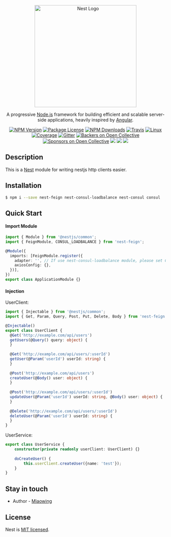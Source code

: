 <p align="center">
  <a href="http://nestjs.com/" target="blank"><img src="https://nestjs.com/img/logo_text.svg" width="320" alt="Nest Logo" /></a>
</p>

[travis-image]: https://api.travis-ci.org/nestjs/nest.svg?branch=master
[travis-url]: https://travis-ci.org/nestjs/nest
[linux-image]: https://img.shields.io/travis/nestjs/nest/master.svg?label=linux
[linux-url]: https://travis-ci.org/nestjs/nest
  
  <p align="center">A progressive <a href="http://nodejs.org" target="blank">Node.js</a> framework for building efficient and scalable server-side applications, heavily inspired by <a href="https://angular.io" target="blank">Angular</a>.</p>
    <p align="center">
<a href="https://www.npmjs.com/~nestjscore"><img src="https://img.shields.io/npm/v/@nestjs/core.svg" alt="NPM Version" /></a>
<a href="https://www.npmjs.com/~nestjscore"><img src="https://img.shields.io/npm/l/@nestjs/core.svg" alt="Package License" /></a>
<a href="https://www.npmjs.com/~nestjscore"><img src="https://img.shields.io/npm/dm/@nestjs/core.svg" alt="NPM Downloads" /></a>
<a href="https://travis-ci.org/nestjs/nest"><img src="https://api.travis-ci.org/nestjs/nest.svg?branch=master" alt="Travis" /></a>
<a href="https://travis-ci.org/nestjs/nest"><img src="https://img.shields.io/travis/nestjs/nest/master.svg?label=linux" alt="Linux" /></a>
<a href="https://coveralls.io/github/nestjs/nest?branch=master"><img src="https://coveralls.io/repos/github/nestjs/nest/badge.svg?branch=master#5" alt="Coverage" /></a>
<a href="https://gitter.im/nestjs/nestjs?utm_source=badge&utm_medium=badge&utm_campaign=pr-badge&utm_content=body_badge"><img src="https://badges.gitter.im/nestjs/nestjs.svg" alt="Gitter" /></a>
<a href="https://opencollective.com/nest#backer"><img src="https://opencollective.com/nest/backers/badge.svg" alt="Backers on Open Collective" /></a>
<a href="https://opencollective.com/nest#sponsor"><img src="https://opencollective.com/nest/sponsors/badge.svg" alt="Sponsors on Open Collective" /></a>
  <a href="https://paypal.me/kamilmysliwiec"><img src="https://img.shields.io/badge/Donate-PayPal-dc3d53.svg"/></a>
<img src="https://img.shields.io/badge/👌-Production Ready-78c7ff.svg"/>
  <a href="https://twitter.com/nestframework"><img src="https://img.shields.io/twitter/follow/nestframework.svg?style=social&label=Follow"></a>
</p>
  <!--[![Backers on Open Collective](https://opencollective.com/nest/backers/badge.svg)](https://opencollective.com/nest#backer)
  [![Sponsors on Open Collective](https://opencollective.com/nest/sponsors/badge.svg)](https://opencollective.com/nest#sponsor)-->

## Description

This is a [Nest](https://github.com/nestjs/nest) module for writing nestjs http clients easier.

## Installation

```bash
$ npm i --save nest-feign nest-consul-loadbalance nest-consul consul
```

## Quick Start

#### Import Module

```typescript
import { Module } from '@nestjs/common';
import { FeignModule, CONSUL_LOADBALANCE } from 'nest-feign';

@Module({
  imports: [FeignModule.register({
    adapter: '', // If use nest-consul-loadbalance module, please set CONSUL_LOADBALANCE
    axiosConfig: {},
  })],
})
export class ApplicationModule {}
```

#### Injection

UserClient:

```typescript
import { Injectable } from '@nestjs/common';
import { Get, Param, Query, Post, Put, Delete, Body } from 'nest-feign';

@Injectable()
export class UserClient {
  @Get('http://example.com/api/users')
  getUsers(@Query() query: object) {
  }
  
  @Get('http://example.com/api/users/:userId')
  getUser(@Param('userId') userId: string) {
  }
  
  @Post('http://example.com/api/users')
  createUser(@Body() user: object) {
  }
  
  @Post('http://example.com/api/users/:userId')
  updateUser(@Param('userId') userId: string, @Body() user: object) {
  }
  
  @Delete('http://example.com/api/users/:userId')
  deleteUser(@Param('userId') userId: string) {
  }
}
```

UserService:

```typescript
export class UserService {
    constructor(private readonly userClient: UserClient) {}
    
    doCreateUser() {
        this.userClient.createUser({name: 'test'});
    }
}
```

## Stay in touch

- Author - [Miaowing](https://github.com/miaowing)

## License

  Nest is [MIT licensed](LICENSE).
